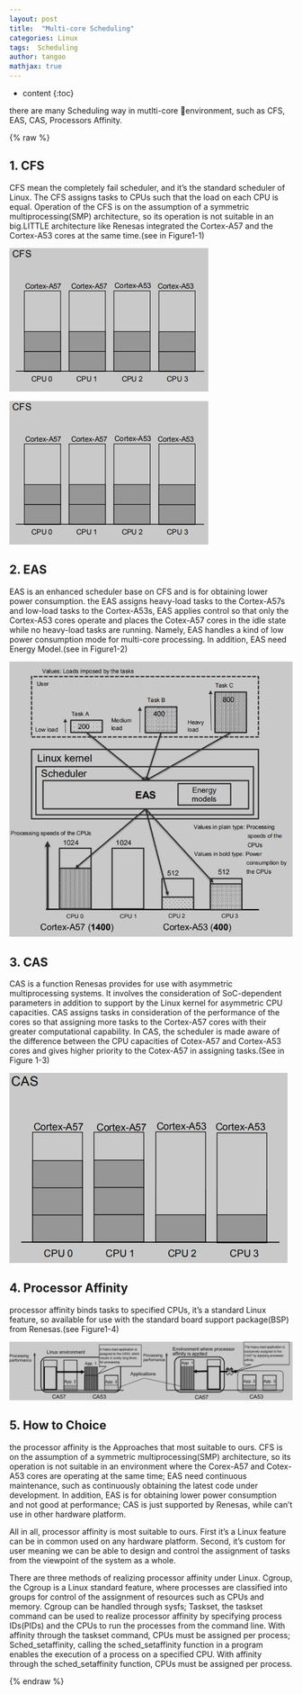 ```yaml
---
layout: post
title:  "Multi-core Scheduling"
categories: Linux
tags:  Scheduling
author: tangoo
mathjax: true
---
```



* content
{:toc}

there are many Scheduling way in mutlti-core environment, such as CFS, EAS, CAS, Processors Affinity. 






{% raw %}


## 1. CFS

CFS mean the completely fail scheduler, and it’s the standard scheduler of Linux. The CFS assigns tasks to CPUs such that the load on each CPU is equal. Operation of the CFS is on the assumption of a symmetric multiprocessing(SMP) architecture, so its operation is not suitable in an big.LITTLE architecture like Renesas integrated the Cortex-A57 and the Cortex-A53 cores at the same time.(see in Figure1-1)

![alt text](https://github.com/tangaoo/tangaoo.github.io/blob/master/image/2021-04-17-multi-core-scheduling-1-1.png "Figure1-1  CFS Assigning Tasks")

![My helpful screenshot](https://raw.githubusercontent.com/tangaoo/tangaoo.github.io/master/image/2021-04-17-multi-core-scheduling-1-1.png)

## 2. EAS 

EAS is an enhanced scheduler base on CFS and is for obtaining lower power consumption. the EAS assigns heavy-load tasks to the Cortex-A57s and low-load tasks to the Cortex-A53s, EAS applies control so that only the Cortex-A53 cores operate and places the Cotex-A57 cores in the idle state while no heavy-load tasks are running. Namely, EAS handles a kind of low power consumption mode for multi-core processing. In addition, EAS need Energy Model.(see in Figure1-2)

![alt text](../image/2021-04-17-multi-core-scheduling-1-2.png "Figure 1-2  Schematic View of Applying EAS to the Assignment of Tasks")

## 3. CAS

CAS is a function Renesas provides for use with asymmetric multiprocessing systems. It involves the consideration of SoC-dependent parameters in addition to support by the Linux kernel for asymmetric CPU capacities. CAS assigns tasks in consideration of the performance of the cores so that assigning more tasks to the Cortex-A57 cores with their greater computational capability. In CAS, the scheduler is made aware of the difference between the CPU capacities of Cotex-A57 and Cortex-A53 cores and gives higher priority to the Cotex-A57 in assigning tasks.(See in Figure 1-3)

![alt text](../image/2021-04-17-multi-core-scheduling-1-3.png "Figure1-3  CAS Assigning Tasks")

## 4. Processor Affinity

processor affinity binds tasks to specified CPUs, it’s a standard Linux feature, so available for use with the standard board support package(BSP) from Renesas.(see Figure1-4)

![alt text](../image/2021-04-17-multi-core-scheduling-1-4.png "Figure1-4  Assigning Task without & with Processor Affinity")

## 5. How to Choice

the processor affinity is the Approaches that most suitable to ours. CFS is on the assumption of a symmetric multiprocessing(SMP) architecture, so its operation is not suitable in an environment where the Corex-A57 and Cotex-A53 cores are operating at the same time; EAS need continuous maintenance, such as continuously obtaining the latest code under development. In addition, EAS is for obtaining lower power consumption and not good at performance; CAS is just supported by Renesas, while can’t use in other hardware platform.

All in all, processor affinity is most suitable to ours. First it’s a Linux feature can be in common used on any hardware platform. Second, it’s custom for user meaning we can be able to design and control the assignment of tasks from the viewpoint of the system as a whole.

There are three methods of realizing processor affinity under Linux. Cgroup, the Cgroup is a Linux standard feature, where processes are classified into groups for control of the assignment of resources such as CPUs and memory. Cgroup can be handled through sysfs; Taskset, the taskset command can be used to realize processor affinity by specifying process IDs(PIDs) and the CPUs to run the processes from the command line. With affinity through the taskset command, CPUs must be assigned per process; Sched_setaffinity, calling the sched_setaffinity function in a program enables the execution of a process on a specified CPU. With affinity through the sched_setaffinity function, CPUs must be assigned per process.

{% endraw %}